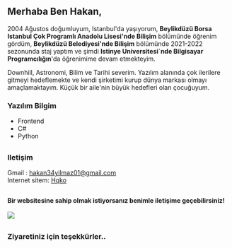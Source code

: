 ## Merhaba Ben Hakan,
<p>2004 Ağustos doğumluyum, Istanbul'da yaşıyorum, <b>Beylikdüzü Borsa Istanbul Çok Programlı Anadolu Lisesi'nde Bilişim</b> bölümünde öğrenim gördüm, <b>Beylikdüzü Belediyesi'nde Bilişim</b> bölümünde 2021-2022 sezonunda staj yaptım ve şimdi <b>Istinye Universitesi`nde Bilgisayar Programcılığın</b>'da öğrenimime devam etmekteyim.</p>
<p>Downhill, Astronomi, Bilim ve Tarihi severim. Yazılım alanında çok ilerilere gitmeyi hedeflemekte ve kendi şirketimi kurup dünya markası olmayı amaçlamaktayım. Küçük bir aile'nin büyük hedefleri olan çocuğuyum.</p>

### Yazılım Bilgim
<ul>
  <li>Frontend</li>
  <li>C#</li>
  <li>Python</li>
</ul>
 
##
### Iletişim
Gmail : hakan34yilmaz01@gmail.com </br>
Internet sitem: <a href="https://hqko.netlify.app/hqko">Hqko</a>
  
## 
<b>Bir websitesine sahip olmak istiyorsanız benimle iletişime geçebilirsiniz!</b> <br> <br>
![](https://komarev.com/ghpvc/?username=hqko01&style=for-the-badge&color=dc143c)
## 
### Ziyaretiniz için teşekkürler..

